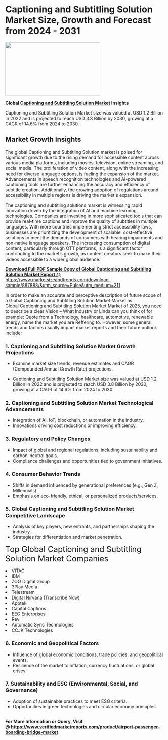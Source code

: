 <H1>Captioning and Subtitling Solution Market Size, Growth and Forecast from 2024 - 2031</H1><img class="aligncenter size-medium wp-image-584254" src="https://thirdeyenews.in/wp-content/uploads/2024/09/Global-Market-Research-300x168.jpeg" alt="" width="300" height="168" /><p><strong>Global&nbsp;<a href="https://www.marketsizeandtrends.com/download-sample/887888/&amp;utm_source=Pulse&amp;utm_medium=211">Captioning and Subtitling Solution Market</a> Insights</strong></p><p>Captioning and Subtitling Solution Market size was valued at USD 1.2 Billion in 2022 and is projected to reach USD 3.8 Billion by 2030, growing at a CAGR of 14.6% from 2024 to 2030.</p><p><h2>Market Growth Insights</h2> <p>The global Captioning and Subtitling Solution market is poised for significant growth due to the rising demand for accessible content across various media platforms, including movies, television, online streaming, and social media. The proliferation of video content, along with the increasing need for diverse language options, is fueling the expansion of the market. Advancements in speech recognition technologies and AI-powered captioning tools are further enhancing the accuracy and efficiency of subtitle creation. Additionally, the growing adoption of regulations around accessibility in multiple regions is driving the market's expansion.</p> <p><a href="#"></a></p> <p>The captioning and subtitling solutions market is witnessing rapid innovation driven by the integration of AI and machine learning technologies. Companies are investing in more sophisticated tools that can provide real-time captions and improve the quality of subtitles in multiple languages. With more countries implementing strict accessibility laws, businesses are prioritizing the development of scalable, cost-effective solutions to meet the demands of consumers with hearing impairments and non-native language speakers. The increasing consumption of digital content, particularly through OTT platforms, is a significant factor contributing to the market’s growth, as content creators seek to make their videos accessible to a wider global audience.</p> <p><a href="#"></p><p><span class=""><strong>Download Full PDF Sample Copy of Global Captioning and Subtitling Solution Market Report</strong> @ <a href="https://www.marketsizeandtrends.com/download-sample/887888/&amp;utm_source=Pulse&amp;utm_medium=211" target="_blank">https://www.marketsizeandtrends.com/download-sample/887888/&amp;utm_source=Pulse&amp;utm_medium=211</a></span></p><p>In order to make an accurate and perceptive description of future scope of a Global&nbsp;Captioning and Subtitling Solution Market Market as Global&nbsp;Captioning and Subtitling Solution Market Market of 2025, you need to describe a clear Vision &ndash; What Industry or Linda can you think of for example: Quote from a Technology, healthcare, automotive, renewable energy, name the market you are Reffering to. However, some general trends and factors usually impact market reports and their future outlook include:</p><h3>1.&nbsp;<strong>Captioning and Subtitling Solution Market Growth Projections</strong></h3><ul><li>Examine market size trends, revenue estimates and CAGR (Compounded Annual Growth Rate) projections.</li><li><p>Captioning and Subtitling Solution Market size was valued at USD 1.2 Billion in 2022 and is projected to reach USD 3.8 Billion by 2030, growing at a CAGR of 14.6% from 2024 to 2030.</p></li></ul><h3>2.&nbsp;<strong>Captioning and Subtitling Solution Market Technological Advancements</strong></h3><ul><li>Integration of AI, IoT, blockchain, or automation in the industry.</li><li>Innovations driving cost reductions or improving efficiency.</li></ul><h3>3.&nbsp;<strong>Regulatory and Policy Changes</strong></h3><ul><li>Impact of global and regional regulations, including sustainability and carbon-neutral goals.</li><li>Compliance challenges and opportunities tied to government initiatives.</li></ul><h3>4.&nbsp;<strong>Consumer Behavior Trends</strong></h3><ul><li>Shifts in demand influenced by generational preferences (e.g., Gen Z, Millennials).</li><li>Emphasis on eco-friendly, ethical, or personalized products/services.</li></ul><h3>5.&nbsp;<strong>Global Captioning and Subtitling Solution Market Competitive Landscape</strong></h3><ul><li>Analysis of key players, new entrants, and partnerships shaping the industry.</li><li>Strategies for differentiation and market penetration.</li></ul><p data-pm-slice="1 1 []"><span style="color: inherit; font-family: inherit; font-size: 25px;">Top Global Captioning and Subtitling Solution Market Companies</span></p><div class="" data-test-id=""><p><li>VITAC</li><li> IBM</li><li> ZOO Digital Group</li><li> 3Play Media</li><li> Telestream</li><li> Digital Nirvana (Transcribe Now)</li><li> Apptek</li><li> Capital Captions</li><li> EEG Enterprises</li><li> Rev</li><li> Automatic Sync Technologies</li><li> CCJK Technologies</li></p></div><h3>6.&nbsp;<strong>Economic and Geopolitical Factors</strong></h3><ul><li>Influence of global economic conditions, trade policies, and geopolitical events.</li><li>Resilience of the market to inflation, currency fluctuations, or global crises.</li></ul><h3>7.&nbsp;<strong>Sustainability and ESG (Environmental, Social, and Governance)</strong></h3><ul><li>Adoption of sustainable practices to meet ESG criteria.</li><li>Opportunities in green technologies and circular economy principles.</li></ul><h2><strong style="font-size: 14px;">For More Information or Query, Visit @&nbsp;</strong><a style="background-color: #ffffff; font-size: 14px;" href="https://www.marketsizeandtrends.com/report/captioning-and-subtitling-solution-market-/" target="_blank">https://www.verifiedmarketreports.com/product/airport-passenger-boarding-bridge-market</a></h2>

